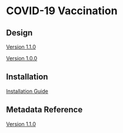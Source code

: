 # COVID-19 Vaccination

## Design

[Version 1.1.0](#cvc-agg-design-110)

[Version 1.0.0](#cvc-agg-design-100)

## Installation

[Installation Guide](#cvc-agg-installation)

## Metadata Reference

[Version 1.1.0](https://github.com/dhis2/metadata-package-development/raw/master/metadata/COVIDVAC/COVIDVAC_COMPLETE_V1_DHIS2.35/reference.xlsx)
